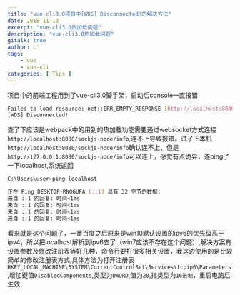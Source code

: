 ```yaml
---
title: "vue-cli3.0项目中[WDS] Disconnected!的解决方法"
date: 2018-11-13
excerpt: "vue-cli3.0热加载问题"
description: "vue-cli3.0热加载问题"
gitalk: true
author: L'
tags:
    - vue
    - vue-cli
categories: [ Tips ]
---
```


项目中的前端工程用到了vue-cli3.0脚手架，启动后console一直报错

```bash
Failed to load resource: net::ERR_EMPTY_RESPONSE [http://localhost:8080/sockjs-node/info?t=1541988880077]
[WDS] Disconnected!
```

查了下应该是webpack中的用到的热加载功能需要通过websocket方式连接`http://localhost:8080/sockjs-node/info`,连不上导致报错。试了下本机`http://localhost:8080/sockjs-node/info`确认连不上，但是`http://127.0.0.1:8080/sockjs-node/info`可以连上，感觉有点诡异，遂ping了一下localhost,系统返回

```bash
C:\Users\user>ping localhost

正在 Ping DESKTOP-RNQGUFA [::1] 具有 32 字节的数据:
来自 ::1 的回复: 时间<1ms
来自 ::1 的回复: 时间<1ms
来自 ::1 的回复: 时间<1ms
来自 ::1 的回复: 时间<1ms
```

看来就是这个问题了，一番百度之后原来是win10默认设置的ipv6的优先级高于ipv4，所以把localhost解析到ipv6去了（win7应该不存在这个问题）,解决方案有设置参数及修改注册表等好几种，命令行要打很多相关设置，我这边使用的是比较简单的修改注册表方式,具体方法为打开注册表`HKEY_LOCAL_MACHINE\SYSTEM\CurrentControlSet\Services\tcpip6\Parameters`,增加键值`DisabledComponents`,类型为`DWORD`,值为`20`,指类型为`16进制`，重启电脑后生效
